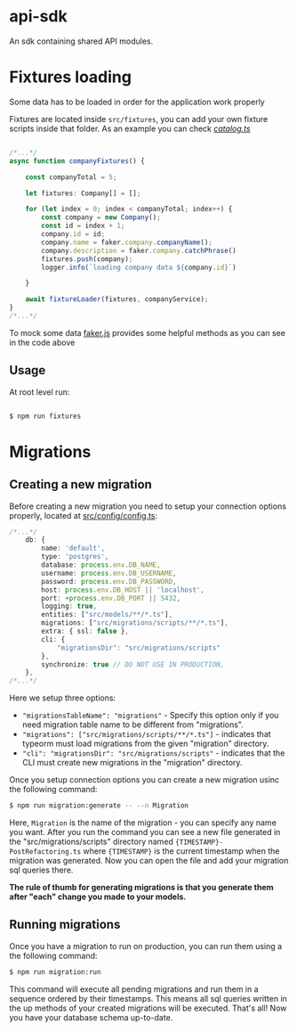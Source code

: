 # api-sdk

An sdk containing shared API modules.


# Fixtures loading 

Some data has to be loaded in order for the application work properly

Fixtures are located inside  `src/fixtures`, you can add your own fixture scripts inside that folder. As an example you can check  *[catalog.ts](https://gitlab.com/asuramedia/api-sdk/blob/develop/src/fixtures/catalogs.ts)*



```typescript

/*...*/
async function companyFixtures() {

    const companyTotal = 5;

    let fixtures: Company[] = [];

    for (let index = 0; index < companyTotal; index++) {
        const company = new Company();
        const id = index + 1;
        company.id = id;
        company.name = faker.company.companyName();
        company.description = faker.company.catchPhrase()
        fixtures.push(company);
        logger.info(`loading company data ${company.id}`)

    }

    await fixtureLoader(fixtures, companyService);
}
/*...*/
```

To mock some data [faker.js](https://github.com/marak/Faker.js/) provides some helpful methods as you can see in the code above



## Usage

At root level run:
```bash

$ npm run fixtures

```

# Migrations
## Creating a new migration

Before creating a new migration you need to setup your connection options properly, located at [src/config/config.ts](https://gitlab.com/asuramedia/api-sdk/blob/develop/src/config/config.ts):

```typescript
/*...*/
    db: {
        name: 'default',
        type: 'postgres',
        database: process.env.DB_NAME,
        username: process.env.DB_USERNAME,
        password: process.env.DB_PASSWORD,
        host: process.env.DB_HOST || 'localhost',
        port: +process.env.DB_PORT || 5432,
        logging: true,
        entities: ["src/models/**/*.ts"],
        migrations: ["src/migrations/scripts/**/*.ts"],
        extra: { ssl: false },
        cli: {
            "migrationsDir": "src/migrations/scripts"
        },
        synchronize: true // DO NOT USE IN PRODUCTION,
    },
/*...*/
```
Here we setup three options:

- `"migrationsTableName": "migrations"` - Specify this option only if you need migration table name to be different from "migrations".
- `"migrations": ["src/migrations/scripts/**/*.ts"]` - indicates that typeorm must load migrations from the given "migration" directory.
- `"cli": "migrationsDir": "src/migrations/scripts"` - indicates that the CLI must create new migrations in the "migration" directory.

Once you setup connection options you can create a new migration usinc the following command:

```bash
$ npm run migration:generate -- --n Migration
```

Here, `Migration` is the name of the migration - you can specify any name you want. After you run the command you can see a new file generated in the "src/migrations/scripts" directory named `{TIMESTAMP}-PostRefactoring.ts` where `{TIMESTAMP}` is the current timestamp when the migration was generated. Now you can open the file and add your migration sql queries there.

**The rule of thumb for generating migrations is that you generate them after "each" change you made to your models.**

## Running migrations

Once you have a migration to run on production, you can run them using a the following command:

```bash
$ npm run migration:run
```

This command will execute all pending migrations and run them in a sequence ordered by their timestamps. This means all sql queries written in the up methods of your created migrations will be executed. That's all! Now you have your database schema up-to-date.
